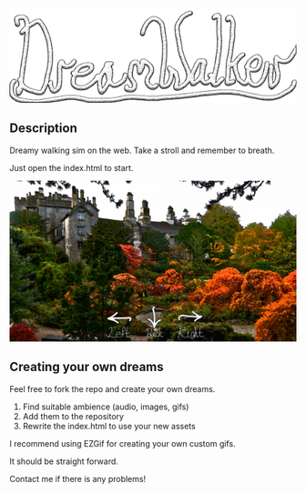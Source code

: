 ![DreamWalker header](./images/dreamwalkerheader.png)

## Description

Dreamy walking sim on the web. Take a stroll and remember to breath.

Just open the index.html to start.

![DreamWalker screenshot](./dreamwalkerscreen.gif)

## Creating your own dreams

Feel free to fork the repo and create your own dreams.

1. Find suitable ambience (audio, images, gifs)
2. Add them to the repository
3. Rewrite the index.html to use your new assets

I recommend using EZGif for creating your own custom gifs.

It should be straight forward. 

Contact me if there is any problems!
